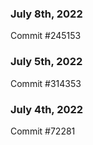### July 8th, 2022

Commit #245153

### July 5th, 2022

Commit #314353


### July 4th, 2022

Commit #72281
